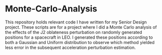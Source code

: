 # Monte-Carlo-Analysis
This repository holds relevant code I have written for my Senior Design project. These scripts are for a project where I did a Monte Carlo analysis of the effects of the J2 oblateness perturbation on randomly generated positions for a spacecraft in LEO. I generated these positions according to both a Gaussian and Uniform distribution to observe which method yielded less error in the subsequent acceleration perturbation estimation.
